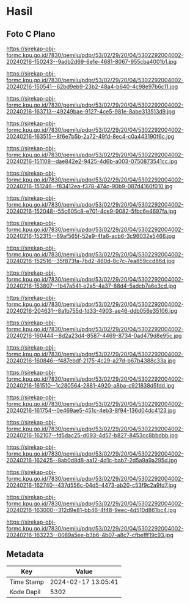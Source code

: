 # Hasil

## Foto C Plano

https://sirekap-obj-formc.kpu.go.id/7830/pemilu/pdpr/53/02/29/20/04/5302292004002-20240216-150243--9adb2d69-6e1e-4681-8067-955cba4001b1.jpg

https://sirekap-obj-formc.kpu.go.id/7830/pemilu/pdpr/53/02/29/20/04/5302292004002-20240216-150541--62bd9eb9-23b2-48a4-b640-4c98e97b6c11.jpg

https://sirekap-obj-formc.kpu.go.id/7830/pemilu/pdpr/53/02/29/20/04/5302292004002-20240216-163713--49249bae-9127-4ce5-981e-8abe313513d9.jpg

https://sirekap-obj-formc.kpu.go.id/7830/pemilu/pdpr/53/02/29/20/04/5302292004002-20240216-163515--8f6e7b5b-2a72-49fd-8ec4-c0a443190f6c.jpg

https://sirekap-obj-formc.kpu.go.id/7830/pemilu/pdpr/53/02/29/20/04/5302292004002-20240216-151108--dae842e2-9425-4d6b-a003-0750873541cc.jpg

https://sirekap-obj-formc.kpu.go.id/7830/pemilu/pdpr/53/02/29/20/04/5302292004002-20240216-151246--f83412ea-f378-474c-90b9-087d4160f010.jpg

https://sirekap-obj-formc.kpu.go.id/7830/pemilu/pdpr/53/02/29/20/04/5302292004002-20240216-152048--55c605c8-e701-4ce9-9082-5fbc6e4697fa.jpg

https://sirekap-obj-formc.kpu.go.id/7830/pemilu/pdpr/53/02/29/20/04/5302292004002-20240216-152315--69af565f-52e9-4fa6-acb6-3c96032e5466.jpg

https://sirekap-obj-formc.kpu.go.id/7830/pemilu/pdpr/53/02/29/20/04/5302292004002-20240216-152516--35f873fa-7bd2-460d-8c7c-7ea859ccd86d.jpg

https://sirekap-obj-formc.kpu.go.id/7830/pemilu/pdpr/53/02/29/20/04/5302292004002-20240216-153807--1b47a541-e2a5-4a37-88d4-5adcb7a6e3cd.jpg

https://sirekap-obj-formc.kpu.go.id/7830/pemilu/pdpr/53/02/29/20/04/5302292004002-20240216-204631--8a1b755d-fd33-4903-ae46-ddb056e35106.jpg

https://sirekap-obj-formc.kpu.go.id/7830/pemilu/pdpr/53/02/29/20/04/5302292004002-20240216-160444--8d2a23d4-8587-4469-8734-0ad479d8e95c.jpg

https://sirekap-obj-formc.kpu.go.id/7830/pemilu/pdpr/53/02/29/20/04/5302292004002-20240216-160846--f487ebdf-2175-4c29-a27d-b67b4388c33a.jpg

https://sirekap-obj-formc.kpu.go.id/7830/pemilu/pdpr/53/02/29/20/04/5302292004002-20240216-161510--1c280564-2881-4920-a8ba-c921838d5fdd.jpg

https://sirekap-obj-formc.kpu.go.id/7830/pemilu/pdpr/53/02/29/20/04/5302292004002-20240216-161754--0e469ae5-451c-4eb3-8f94-136d04dc4123.jpg

https://sirekap-obj-formc.kpu.go.id/7830/pemilu/pdpr/53/02/29/20/04/5302292004002-20240216-162107--fd5dac25-d093-4d57-b827-8453cc8bbdbb.jpg

https://sirekap-obj-formc.kpu.go.id/7830/pemilu/pdpr/53/02/29/20/04/5302292004002-20240216-162425--8ab0d8d8-aa12-4d1c-bab7-2d5a9a9a295d.jpg

https://sirekap-obj-formc.kpu.go.id/7830/pemilu/pdpr/53/02/29/20/04/5302292004002-20240216-162740--437d556c-04d5-4473-ab20-c53f9c2a9fd7.jpg

https://sirekap-obj-formc.kpu.go.id/7830/pemilu/pdpr/53/02/29/20/04/5302292004002-20240216-163000--312d9e81-bb46-4f48-9eec-4d510d861bc4.jpg

https://sirekap-obj-formc.kpu.go.id/7830/pemilu/pdpr/53/02/29/20/04/5302292004002-20240216-163223--0089a5ee-b3b6-4b07-a8c7-cfbefff19c93.jpg


## Metadata

| Key        | Value               |
| ---------- | ------------------- |
| Time Stamp | 2024-02-17 13:05:41 |
| Kode Dapil | 5302                |



